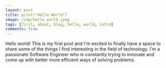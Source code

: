 ```yaml
---
layout: post
title: print("Hello World")
image: /img/hello_world.jpeg
tags: [first, about, blog, hello, world, intro]
comments: true
---
```


Hello world! This is my first post and I'm excited to finally have a space to share some of the things I find interesting in the field of technology. 
I'm a passionate Software Engineer who is constantly trying to innovate and come up with better more efficient ways of solving problems. 
                            
